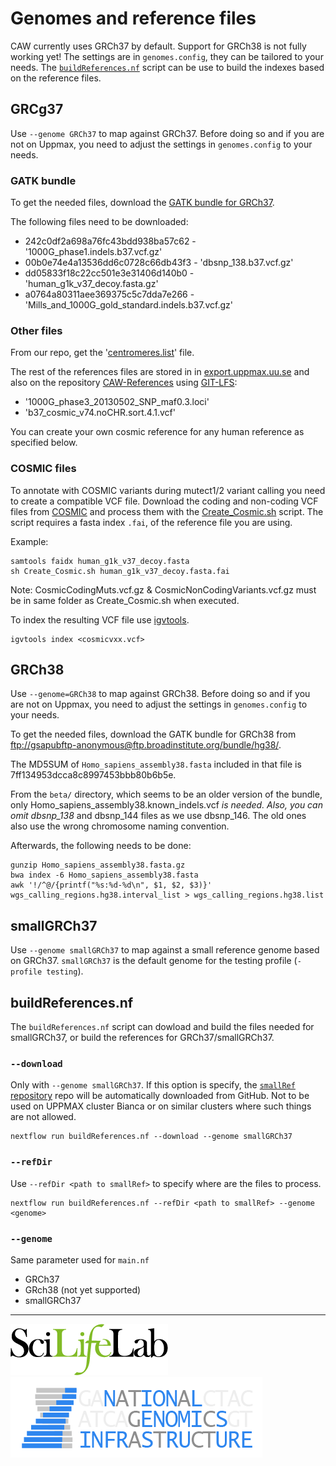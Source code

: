 # Genomes and reference files

CAW currently uses GRCh37 by default. Support for GRCh38 is not fully working yet! The settings are in `genomes.config`, they can be tailored to your needs. The [`buildReferences.nf`](#buildReferences.nf) script can be use to build the indexes based on the reference files.

## GRCg37

Use `--genome GRCh37` to map against GRCh37\. Before doing so and if you are not on Uppmax, you need to adjust the settings in `genomes.config` to your needs.

### GATK bundle

To get the needed files, download the [GATK bundle for GRCh37](ftp://gsapubftp-anonymous@ftp.broadinstitute.org/bundle/b37/).

The following files need to be downloaded:

- 242c0df2a698a76fc43bdd938ba57c62 - '1000G_phase1.indels.b37.vcf.gz'
- 00b0e74e4a13536dd6c0728c66db43f3 - 'dbsnp_138.b37.vcf.gz'
- dd05833f18c22cc501e3e31406d140b0 - 'human_g1k_v37_decoy.fasta.gz'
- a0764a80311aee369375c5c7dda7e266 - 'Mills_and_1000G_gold_standard.indels.b37.vcf.gz'

### Other files

From our repo, get the '[centromeres.list](https://raw.githubusercontent.com/SciLifeLab/CAW/master/repeats/centromeres.list)' file.

The rest of the references files are stored in in [export.uppmax.uu.se](https://export.uppmax.uu.se/b2015110/caw-references/b37/) and also on the repository [CAW-References](https://github.com/MaxUlysse/CAW-References) using [GIT-LFS](https://git-lfs.github.com/):

- '1000G_phase3_20130502_SNP_maf0.3.loci'
- 'b37_cosmic_v74.noCHR.sort.4.1.vcf'

You can create your own cosmic reference for any human reference as specified below.

### COSMIC files

To annotate with COSMIC variants during mutect1/2 variant calling you need to create a compatible VCF file. Download the coding and non-coding VCF files from [COSMIC](http://cancer.sanger.ac.uk/cosmic/download) and process them with the [Create_Cosmic.sh](https://github.com/SciLifeLab/CAW/tree/master/scripts/Create_Cosmic.sh) script. The script requires a fasta index `.fai`, of the reference file you are using.

Example:

```
samtools faidx human_g1k_v37_decoy.fasta
sh Create_Cosmic.sh human_g1k_v37_decoy.fasta.fai
```

Note: CosmicCodingMuts.vcf.gz & CosmicNonCodingVariants.vcf.gz must be in same folder as Create_Cosmic.sh when executed.

To index the resulting VCF file use [igvtools](https://software.broadinstitute.org/software/igv/igvtools).

```
igvtools index <cosmicvxx.vcf>
```

## GRCh38

Use `--genome=GRCh38` to map against GRCh38\. Before doing so and if you are not on Uppmax, you need to adjust the settings in `genomes.config` to your needs.

To get the needed files, download the GATK bundle for GRCh38 from [ftp://gsapubftp-anonymous@ftp.broadinstitute.org/bundle/hg38/](mailto:ftp://gsapubftp-anonymous@ftp.broadinstitute.org/bundle/hg38/).

The MD5SUM of `Homo_sapiens_assembly38.fasta` included in that file is 7ff134953dcca8c8997453bbb80b6b5e.

From the `beta/` directory, which seems to be an older version of the bundle, only Homo_sapiens_assembly38.known_indels.vcf _is needed. Also, you can omit dbsnp_138_ and dbsnp_144 files as we use dbsnp_146\. The old ones also use the wrong chromosome naming convention.

Afterwards, the following needs to be done:

```
gunzip Homo_sapiens_assembly38.fasta.gz
bwa index -6 Homo_sapiens_assembly38.fasta
awk '!/^@/{printf("%s:%d-%d\n", $1, $2, $3)}' wgs_calling_regions.hg38.interval_list > wgs_calling_regions.hg38.list
```

## smallGRCh37

Use `--genome smallGRCh37` to map against a small reference genome based on GRCh37. `smallGRCh37` is the default genome for the testing profile (`-profile testing`).

## buildReferences.nf

The `buildReferences.nf` script can dowload and build the files needed for smallGRCh37, or build the references for GRCh37/smallGRCh37.

### `--download`

Only with `--genome smallGRCh37`. If this option is specify, the [`smallRef` repository](https://github.com/szilvajuhos/smallRef) repo will be automatically downloaded from GitHub. Not to be used on UPPMAX cluster Bianca or on similar clusters where such things are not allowed.

```
nextflow run buildReferences.nf --download --genome smallGRCh37
```

### `--refDir`

Use `--refDir <path to smallRef>` to specify where are the files to process.

```
nextflow run buildReferences.nf --refDir <path to smallRef> --genome <genome>
```

### `--genome`

Same parameter used for `main.nf`

- GRCh37
- GRch38 (not yet supported)
- smallGRCh37

--------------------------------------------------------------------------------

[![](images/SciLifeLab_logo.png "SciLifeLab")][scilifelab-link] [![](images/NGI-final-small.png "NGI")][ngi-link]

[ngi-link]: https://ngisweden.scilifelab.se/
[scilifelab-link]: http://www.scilifelab.se/
